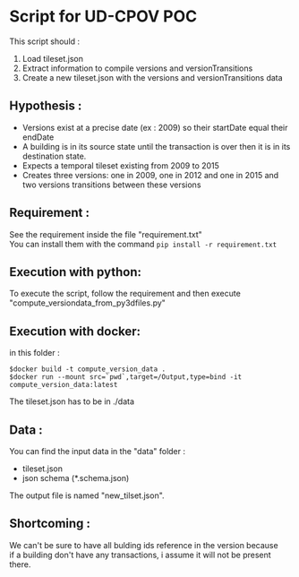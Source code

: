 # Script for UD-CPOV POC  

This script should :  
1. Load tileset.json  
2. Extract information to compile versions and versionTransitions  
3. Create a new tileset.json with the versions and versionTransitions data  

## Hypothesis :  
 * Versions exist at a precise date (ex : 2009) so their startDate equal their endDate
 * A building is in its source state until the transaction is over then it is in its destination state. 
 *  Expects a temporal tileset existing from 2009 to 2015
 *  Creates three versions: one in 2009, one in 2012 and one in 2015 and two versions transitions between these versions

## Requirement :  
See the requirement inside the file "requirement.txt"  
You can install them with the command `pip install -r requirement.txt` 

## Execution with python:  
To execute the script, follow the requirement and then execute  "compute_versiondata_from_py3dfiles.py"

## Execution with docker:  
in this folder : 
```
$docker build -t compute_version_data .
$docker run --mount src=`pwd`,target=/Output,type=bind -it compute_version_data:latest
```
The tileset.json has to be in ./data

## Data :  
You can find the input data in the "data" folder :  
* tileset.json
* json schema (*.schema.json)  

The output file is named "new_tilset.json".  

## Shortcoming :  
We can't be sure to have all bulding ids reference in the version because   
if a building don't have any transactions, i assume it will not be present there.  